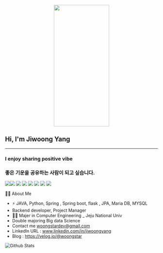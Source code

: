 <p align="center"><img src = "https://user-images.githubusercontent.com/69667560/151376491-3e420a1a-b1b3-4a3c-8286-3bf51c8bac0e.png" width="60%" height="400"/></p>


## Hi, I'm Jiwoong Yang

---

### I enjoy sharing positive vibe
### 좋은 기운을 공유하는 사람이 되고 싶습니다.


<img src="https://img.shields.io/badge/JAVA-007396?style=for-the-badge&logo=java&logoColor=white"><img src="https://img.shields.io/badge/Spring-6DB33F?style=for-the-badge&logo=Spring&logoColor=white">
<img src="https://img.shields.io/badge/html-E34F26?style=for-the-badge&logo=html5&logoColor=white">
<img src="https://img.shields.io/badge/css-1572B6?style=for-the-badge&logo=css3&logoColor=white">
<img src="https://img.shields.io/badge/github-181717?style=for-the-badge&logo=github&logoColor=white">
<img src="https://img.shields.io/badge/linux-FCC624?style=for-the-badge&logo=linux&logoColor=black">
<img src="https://img.shields.io/badge/aws-232F3E?style=for-the-badge&logo=aws&logoColor=white">
<img src="https://img.shields.io/badge/apache tomcat-F8DC75?style=for-the-badge&logo=apachetomcat&logoColor=white">

🙋‍♂️ About Me

- ⚡️ JAVA, Python, Spring , Spring boot, flask , JPA, Maria DB, MYSQL
- Backend developer, Project Manager
- 👨‍🎓 Majer in Computer Engineering _ Jeju National Univ
- Double majoring Big data Science
- Contact me woongstardev@gmail.com
- LinkedIn URL : www.linkedin.com/in/jiwoongyang
- Blog : https://velog.io/@woongstar

![Github Stats](https://github-readme-stats.vercel.app/api?username=woongstar&count_private=true&show_icons=true&include_all_commits=true)
